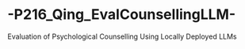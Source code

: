 # -P216_Qing_EvalCounsellingLLM-
Evaluation of Psychological Counselling Using Locally Deployed LLMs
